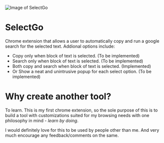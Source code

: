 ![Image of SelectGo](https://github.com/shayonj/SelectGo/blob/master/img/icon128.png?raw=true)

# SelectGo
Chrome extension that allows a user to automatically copy and run a google search for the selected text. Addional options include: 

* Copy only when block of text is selected. (To be implemented)
* Search only when block of text is selected. (To be implemented)
* Both copy and search when block of text is selected. (Implemented)
* Or Show a neat and unintrusive popup for each select option. (To be implemented)

# Why create another tool?
To learn. This is my first chrome extension, so the sole purpose of this is to build a tool with customizations suited for my browsing needs with one philosophy in mind - *learn by doing*.

I would definitely love for this to be used by people other than me. And very much encourage any feedback/comments on the same.
